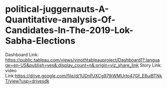 # political-juggernauts-A-Quantitative-analysis-Of-Candidates-In-The-2019-Lok-Sabha-Elections
Dashboard Link: https://public.tableau.com/views/vinothtableauproject/Dashboard1?:language=en-US&publish=yes&:display_count=n&:origin=viz_share_link
Story Link:
video Link:https://drive.google.com/file/d/1UDnPJXCg979iWMUrto47Gf_E8uiBTNkT/view?usp=drivesdk
